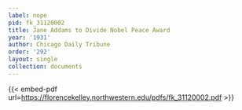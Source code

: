 ```yaml
---
label: nope
pid: fk_31120002
title: Jane Addams to Divide Nobel Peace Award
year: '1931'
author: Chicago Daily Tribune
order: '292'
layout: single
collection: documents
---
```



{{< embed-pdf url=https://florencekelley.northwestern.edu/pdfs/fk_31120002.pdf >}}